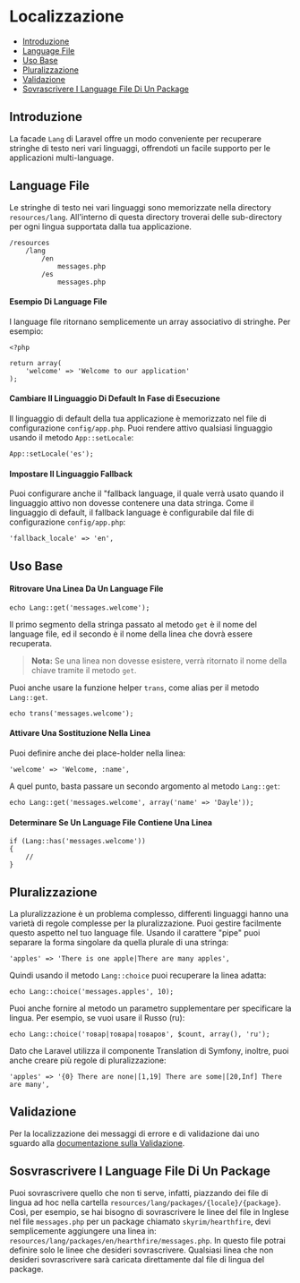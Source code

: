 # Localizzazione

- [Introduzione](#introduzione)
- [Language File](#language-File)
- [Uso Base](#uso-base)
- [Pluralizzazione](#pluralizzazione)
- [Validazione](#validazione)
- [Sovrascrivere I Language File Di Un Package](#sovrascrivere-language-file-package)

<a name="introduzione"></a>
## Introduzione

La facade `Lang` di Laravel offre un modo conveniente per recuperare stringhe di testo neri vari linguaggi, offrendoti un facile supporto per le applicazioni multi-language.

<a name="language-file"></a>
## Language File

Le stringhe di testo nei vari linguaggi sono memorizzate nella directory `resources/lang`. All'interno di questa directory troverai delle sub-directory per ogni lingua supportata dalla tua applicazione.

	/resources
		/lang
			/en
				messages.php
			/es
				messages.php

#### Esempio Di Language File

I language file ritornano semplicemente un array associativo di stringhe. Per esempio:

	<?php

	return array(
		'welcome' => 'Welcome to our application'
	);

#### Cambiare Il Linguaggio Di Default In Fase di Esecuzione

Il linguaggio di default della tua applicazione è memorizzato nel file di configurazione `config/app.php`. Puoi rendere attivo qualsiasi linguaggio usando il metodo `App::setLocale`:

	App::setLocale('es');

#### Impostare Il Linguaggio Fallback

Puoi configurare anche il "fallback language, il quale verrà usato quando il linguaggio attivo non dovesse contenere una data stringa. Come il linguaggio di default, il fallback language è configurabile dal file di configurazione `config/app.php`:

	'fallback_locale' => 'en',

<a name="uso-base"></a>
## Uso Base

#### Ritrovare Una Linea Da Un Language File

	echo Lang::get('messages.welcome');

Il primo segmento della stringa passato al metodo `get` è il nome del language file, ed il secondo è il nome della linea che dovrà essere recuperata.

> **Nota:** Se una linea non dovesse esistere, verrà ritornato il nome della chiave tramite il metodo `get`.

Puoi anche usare la funzione helper `trans`, come alias per il metodo `Lang::get`.

	echo trans('messages.welcome');

#### Attivare Una Sostituzione Nella Linea

Puoi definire anche dei place-holder nella linea:

	'welcome' => 'Welcome, :name',

A quel punto, basta passare un secondo argomento al metodo `Lang::get`:

	echo Lang::get('messages.welcome', array('name' => 'Dayle'));

#### Determinare Se Un Language File Contiene Una Linea

	if (Lang::has('messages.welcome'))
	{
		//
	}

<a name="pluralizzazione"></a>
## Pluralizzazione

La pluralizzazione è un problema complesso, differenti linguaggi hanno una varietà di regole complesse per la pluralizzazione. Puoi gestire facilmente questo aspetto nel tuo language file. Usando il carattere "pipe" puoi separare la forma singolare da quella plurale di una stringa:

	'apples' => 'There is one apple|There are many apples',

Quindi usando il metodo `Lang::choice` puoi recuperare la linea adatta:

	echo Lang::choice('messages.apples', 10);

Puoi anche fornire al metodo un parametro supplementare per specificare la lingua. Per esempio, se vuoi usare il Russo (ru):

	echo Lang::choice('товар|товара|товаров', $count, array(), 'ru');

Dato che Laravel utilizza il componente Translation di Symfony, inoltre, puoi anche creare più regole di pluralizzazione: 

	'apples' => '{0} There are none|[1,19] There are some|[20,Inf] There are many',


<a name="validazione"></a>
## Validazione

Per la localizzazione dei messaggi di errore e di validazione dai uno sguardo alla <a href="/docs/master/validation#localization">documentazione sulla Validazione</a>.

<a name="sovrascrivere-language-file-package"></a>
## Sosvrascrivere I Language File Di Un Package

Puoi sovrascrivere quello che non ti serve, infatti, piazzando dei file di lingua ad hoc nella cartella `resources/lang/packages/{locale}/{package}`. Così, per esempio, se hai bisogno di sovrascrivere le linee del file in Inglese nel file `messages.php` per un package chiamato `skyrim/hearthfire`, devi semplicemente aggiungere una linea in: `resources/lang/packages/en/hearthfire/messages.php`. In questo file potrai definire solo le linee che desideri sovrascrivere. Qualsiasi linea che non desideri sovrascrivere sarà caricata direttamente dal file di lingua del package.
